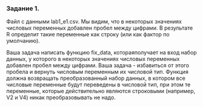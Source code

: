 ### Задание 1.

Файл с данными lab1_e1.csv. Мы видим, что в некоторых значениях числовых переменных добавлен пробел между цифрами. 
В результате R определит такие переменные как строку (или как фактор по умолчанию). 

Ваша задача написать функцию fix_data, котораяполучает на вход набор данных, у которого в некоторых значениях числовых переменных добавлен пробел между цифрами. 
Ваша задача - избавиться от этого пробела и вернуть числовым переменным их числовой тип. Функция должна возвращать преобразованный набор данных,
в котором все числовые переменные будут переведены в числовой тип, при этом те переменные, которые действительно являются строковыми (например, V2 и V4) никак
преобразовывать не надо.
